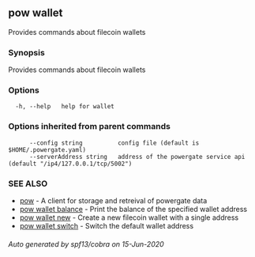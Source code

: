 ## pow wallet

Provides commands about filecoin wallets

### Synopsis

Provides commands about filecoin wallets

### Options

```
  -h, --help   help for wallet
```

### Options inherited from parent commands

```
      --config string          config file (default is $HOME/.powergate.yaml)
      --serverAddress string   address of the powergate service api (default "/ip4/127.0.0.1/tcp/5002")
```

### SEE ALSO

* [pow](pow.md)	 - A client for storage and retreival of powergate data
* [pow wallet balance](pow_wallet_balance.md)	 - Print the balance of the specified wallet address
* [pow wallet new](pow_wallet_new.md)	 - Create a new filecoin wallet with a single address
* [pow wallet switch](pow_wallet_switch.md)	 - Switch the default wallet address

###### Auto generated by spf13/cobra on 15-Jun-2020
